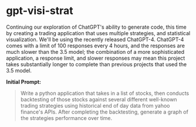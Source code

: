 # gpt-visi-strat
Continuing our exploration of ChatGPT's ability to generate code, this time by creating a trading application that uses multiple strategies, and statistical visualization. We'll be using the recently released ChatGPT-4. ChatGPT-4 comes with a limit of 100 responses every 4 hours, and the responses are much slower than the 3.5 model; the combination of a more sophisticated application, a response limit, and slower responses may mean this project takes substantially longer to complete than previous projects that used the 3.5 model.

__Initial Prompt:__
> Write a python application that takes in a list of stocks, then conducts backtesting of those stocks against several different well-known trading strategies using historical end of day data from yahoo finance's APIs. After completing the backtesting, generate a graph of the strategies performance over time.
